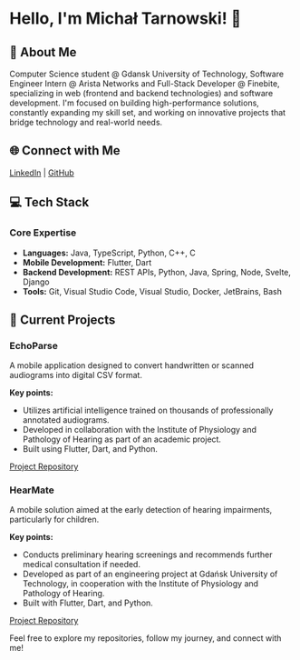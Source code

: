 # Hello, I'm Michał Tarnowski! 👋

## 🚀 About Me

Computer Science student @ Gdansk University of Technology, Software Engineer Intern @ Arista Networks and Full-Stack Developer @ Finebite, specializing in web (frontend and backend technologies) and software development. I'm focused on building high-performance solutions, constantly expanding my skill set, and working on innovative projects that bridge technology and real-world needs.

## 🌐 Connect with Me

[LinkedIn](https://www.linkedin.com/in/mtarnowski03/) | [GitHub](https://github.com/tarnowsky)

## 💻 Tech Stack

### Core Expertise
- **Languages:** Java, TypeScript, Python, C++, C
- **Mobile Development:** Flutter, Dart
- **Backend Development:** REST APIs, Python, Java, Spring, Node, Svelte, Django
- **Tools:** Git, Visual Studio Code, Visual Studio, Docker, JetBrains, Bash

## 📂 Current Projects

### EchoParse
A mobile application designed to convert handwritten or scanned audiograms into digital CSV format.

**Key points:**
- Utilizes artificial intelligence trained on thousands of professionally annotated audiograms.
- Developed in collaboration with the Institute of Physiology and Pathology of Hearing as part of an academic project.
- Built using Flutter, Dart, and Python.

[Project Repository](https://github.com/HearMate/hear-mate-app)

### HearMate
A mobile solution aimed at the early detection of hearing impairments, particularly for children.

**Key points:**
- Conducts preliminary hearing screenings and recommends further medical consultation if needed.
- Developed as part of an engineering project at Gdańsk University of Technology, in cooperation with the Institute of Physiology and Pathology of Hearing.
- Built with Flutter, Dart, and Python.

[Project Repository](https://github.com/HearMate/hear-mate-app)

Feel free to explore my repositories, follow my journey, and connect with me!
